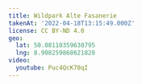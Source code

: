 ```yaml
---
title: Wildpark Alte Fasanerie
takenAt: '2022-04-18T13:15:49.000Z'
license: CC BY-ND 4.0
geo:
  lat: 50.08110359630795
  lng: 8.908259868621828
video:
  youtube: Puc4QcK70qI
---
```

